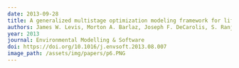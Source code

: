 ```yaml
---
date: 2013-09-28
title: A generalized multistage optimization modeling framework for life cycle assessment-based integrated solid waste management
authors: James W. Levis, Morton A. Barlaz, Joseph F. DeCarolis, S. Ranji Ranjithan
year: 2013
journal: Environmental Modelling & Software
doi: https://doi.org/10.1016/j.envsoft.2013.08.007
image_path: /assets/img/papers/p6.PNG
---
```


